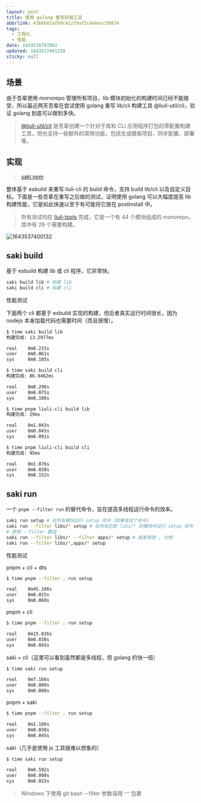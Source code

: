 ```yaml
---
layout: post
title: 使用 golang 重写前端工具
abbrlink: 43b8b01afb9c412f9af2c4abecc30874
tags:
  - 工程化
  - 性能
date: 1643536707002
updated: 1643537401259
sticky: null
---
```


## 场景

由于吾辈使用 monorepo 管理所有项目，lib 模块初始化的构建时间已经不能接受，所以最近两天吾辈在尝试使用 golang 重写 lib/cli 构建工具 @liuli-util/cli，验证 golang 到底可以做到多快。

> [@liuli-util/cli](https://www.npmjs.com/package/@liuli-util/cli) 是吾辈创建一个针对于库和 CLI 应用程序打包的零配置构建工具，但也支持一些额外的常用功能，包括生成模板项目、同步配置、部署等。

## 实现

> [saki npm](https://www.npmjs.com/package/@liuli-util/saki)

整体基于 esbuild 来重写 liuli-cli 的 build 命令，支持 build lib/cli 以及自定义目标。下面是一些吾辈在重写之后做的测试，证明使用 golang 可以大幅度提高 lib 构建性能，它是如此快速以至于有可能将它放在 postinstall 中。

> 所有测试均在 [liuli-tools](https://github.com/rxliuli/liuli-tools) 完成，它是一个有 44 个模块组成的 monorepo，其中有 28 个需要构建。

![1643537400132](/resource/692724515dde4fd4905300b4526fe8d4.png)

## saki build

基于 esbuild 构建 lib 或 cli 程序，它非常快。

```sh
saki build lib # 构建 lib
saki build cli # 构建 cli
```

性能测试

下面两个 cli 都基于 esbuild 实现的构建，但后者真实运行时间很长，因为 nodejs 本身加载代码也需要时间（而且很慢）。

```sh
$ time saki build lib
构建完成: 13.2977ms

real    0m0.215s
user    0m0.061s
sys     0m0.105s

$ time saki build cli
构建完成: 86.9462ms

real    0m0.296s
user    0m0.075s
sys     0m0.106s
```

```sh
$ time pnpm liuli-cli build lib
构建完成: 29ms

real    0m1.043s
user    0m0.045s
sys     0m0.091s

$ time pnpm liuli-cli build cli
构建完成: 95ms

real    0m1.076s
user    0m0.030s
sys     0m0.152s
```

## saki run

一个 `pnpm --filter run` 的替代命令，旨在提高多线程运行命令的效率。

```sh
saki run setup # 在所有模块运行 setup 命令（如果有这个命令）
saki run --filter libs/* setup # 在所有匹配 libs/* 的模块中运行 setup 命令
# 使用 --filter 数组
saki run --filter libs/* --filter apps/* setup # 或者使用 , 分割
saki run --filter libs/*,apps/* setup
```

性能测试

pnpm + cli + dts

```sh
$ time pnpm --filter . run setup

real    0m45.186s
user    0m0.015s
sys     0m0.060s
```

pnpm + cli

```sh
$ time pnpm --filter . run setup

real    0m15.026s
user    0m0.030s
sys     0m0.045s
```

saki + cli（这里可以看到虽然都是多线程，但 golang 的快一倍）

```sh
$ time saki run setup

real    0m7.166s
user    0m0.000s
sys     0m0.000s
```

pnpm + saki

```sh
$ time pnpm --filter . run setup

real    0m1.186s
user    0m0.030s
sys     0m0.045s
```

saki（几乎是使用 js 工具链难以想象的）

```sh
$ time saki run setup

real    0m0.592s
user    0m0.000s
sys     0m0.015s
```

> Windows 下使用 git bash --filter 参数请用 `""` 包裹
